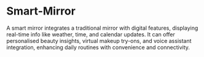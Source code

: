 # Smart-Mirror
A smart mirror integrates a traditional mirror with digital features, displaying real-time info like weather, time, and calendar updates. It can offer personalised beauty insights, virtual makeup try-ons, and voice assistant integration, enhancing daily routines with convenience and connectivity.
